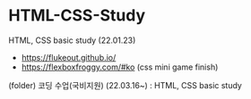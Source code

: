 # HTML-CSS-Study
HTML, CSS basic study (22.01.23)
+ https://flukeout.github.io/
+ https://flexboxfroggy.com/#ko
(css mini game finish)


(folder) 코딩 수업(국비지원) (22.03.16~)
: HTML, CSS basic study
